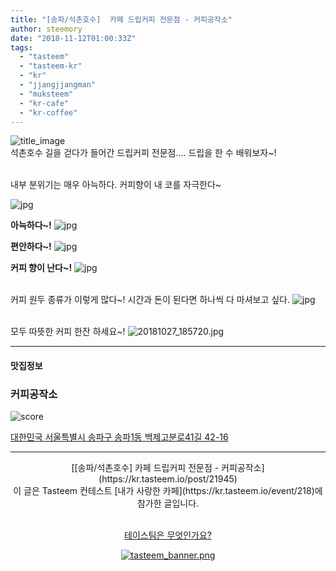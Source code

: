 ```yaml
---
title: "[송파/석촌호수]  카페 드립커피 전문점 - 커피공작소"
author: steemory
date: "2018-11-12T01:00:33Z"
tags:
  - "tasteem"
  - "tasteem-kr"
  - "kr"
  - "jjangjjangman"
  - "muksteem"
  - "kr-cafe"
  - "kr-coffee"
---
```

![title_image](https://static.tasteem.io/uploads/3843/post/21945/content_a07ebeec-5258-4061-b773-f07a109e1a26.jpeg)
<br/>
석촌호수 길을 걷다가 들어간 드립커피 전문점.... 드립을 한 수 배워보자~!

<br>내부 분위기는 매우 아늑하다. 커피향이 내 코를 자극한다~

![jpg](https://static.tasteem.io/uploads/image/image/104036/4086b691-5b10-4d08-89b7-506691b2aa59.jpeg)

**아늑하다~!**
![jpg](https://static.tasteem.io/uploads/image/image/104037/a7f07eaa-6f32-41e7-a7a1-0e00aadf1c69.jpeg)

**편안하다~!**
![jpg](https://static.tasteem.io/uploads/image/image/104038/a7f07eaa-6f32-41e7-a7a1-0e00aadf1c69.jpeg)

**커피 향이 난다~!**
![jpg](https://static.tasteem.io/uploads/image/image/104039/4086b691-5b10-4d08-89b7-506691b2aa59.jpeg)

<br>커피 원두 종류가 이렇게 많다~! 시간과 돈이 된다면 하나씩 다 마셔보고 싶다.
![jpg](https://static.tasteem.io/uploads/image/image/104040/4086b691-5b10-4d08-89b7-506691b2aa59.jpeg)

<br>모두 따뜻한 커피 한잔 하세요~!
![20181027_185720.jpg](https://static.tasteem.io/uploads/image/image/104041/4086b691-5b10-4d08-89b7-506691b2aa59.jpeg)






---------------------
#### 맛집정보
### 커피공작소
![score](https://static.tasteem.io/images/steem/1Crowns.png)

[대한민국 서울특별시 송파구 송파1동 백제고분로41길 42-16](https://kr.tasteem.io/post/21945#map)

-----------------------------------------
<center>[[송파/석촌호수]  카페 드립커피 전문점 - 커피공작소](https://kr.tasteem.io/post/21945)
<br/>이 글은 Tasteem 컨테스트
 [내가 사랑한 카페](https://kr.tasteem.io/event/218)에 참가한 글입니다.

<br/>[테이스팀은 무엇인가요?](https://kr.tasteem.io/about)

[![tasteem_banner.png](https://static.tasteem.io/images/tasteem_banner_v3.png)](https://kr.tasteem.io)</center>